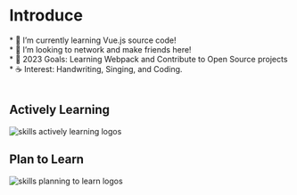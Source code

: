 <!-- My Readme Profile!
I spent a lot of time to make my Readme, and if you like it feel free to take inspiration!

**Acknowledgements**
Awesome Readme Templates
Awesome README
How to write a Good readme

**Authors**
@Pursuit01

**Deployment**
Creating a README on GitHub is a simple process. Here are the steps:

Click the "Create new file" button located in a new github repository (your username).

In the "Name your file" field, enter "README.md" (without the quotes).

Feel free to copy and paste anything you liked from my readme (Customizing it to fit your own theme and stats)

Once you've added all the content, scroll to the bottom of the page and click the "Commit new file" button.

Your README will now be visible on the main page of your repository. -->
<div align="center">
  
</div>
<h1>Introduce</h1>
* 🌳 I’m currently learning Vue.js source code! <br> 
  * 🐾 I’m looking to network and make friends here! <br>
  * 🌊 2023 Goals: Learning Webpack and Contribute to Open Source projects <br>
  * ☕ Interest: Handwriting, Singing, and Coding. <br>
<br>

<!-- <p align="center"> 
  <img src="assests/nightlife.gif" alt="Lofi Nightlight scene" /> 
</p> -->

<div align="left">
  <h2> <strong> Actively Learning </strong></h2>
  <!--  &perline=3  -->
  <img src="https://skillicons.dev/icons?i=vue,vite,webpack,flutter,react,ts,html,css,js" alt="skills actively learning logos"> <br> 
  <h2> <strong> Plan to Learn </strong></h2>
  <img src="https://skillicons.dev/icons?i=svelte,sass,tailwind,nuxt,electron" alt="skills planning to learn logos">
</div>
